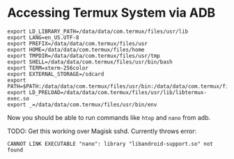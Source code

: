 # Accessing Termux System via ADB

    export LD_LIBRARY_PATH=/data/data/com.termux/files/usr/lib
    export LANG=en_US.UTF-8
    export PREFIX=/data/data/com.termux/files/usr
    export HOME=/data/data/com.termux/files/home
    export TMPDIR=/data/data/com.termux/files/usr/tmp
    export SHELL=/data/data/com.termux/files/usr/bin/bash
    export TERM=xterm-256color
    export EXTERNAL_STORAGE=/sdcard
    export PATH=$PATH:/data/data/com.termux/files/usr/bin:/data/data/com.termux/files/usr/bin/applets:/data/com.termux/files/home/bin
    export LD_PRELOAD=/data/data/com.termux/files/usr/lib/libtermux-exec.so
    export _=/data/data/com.termux/files/usr/bin/env


Now you should be able to run commands like `htop` and `nano` from adb.

TODO: Get this working over Magisk sshd. Currently throws error:

    CANNOT LINK EXECUTABLE "nano": library "libandroid-support.so" not found
